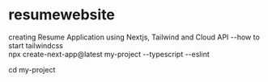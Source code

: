 # resumewebsite
creating Resume Application using Nextjs, Tailwind and Cloud API
--how to start tailwindcss  
npx create-next-app@latest my-project --typescript --eslint  

cd my-project
